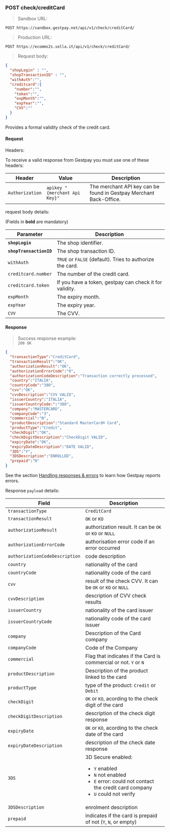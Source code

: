 ### POST check/creditCard


> Sandbox URL:

```
POST https://sandbox.gestpay.net/api/v1/check/creditCard/
```


> Production URL: 

```
POST https://ecomms2s.sella.it/api/v1/check/creditCard/
```

> Request body: 

```json
{
  "shopLogin" : "",
  "shopTransactionID" : "",
  "withAuth":"",
  "creditcard":{
    "number":"",
    "token":"",
    "expMonth":"",
    "expYear":"",
    "CVV":""
  }
}
```

Provides a formal validity check of the credit card. 

#### Request 

Headers: 

To receive a valid response from Gestpay you must use one of these headers: 

| Header          | Value                         | Description                                                        |
| --------------- | ----------------------------- | ------------------------------------------------------------------ |
| `Authorization` | `apikey "{merchant Api Key}"` | The merchant API key can be found in Gestpay Merchant Back-Office. |


request body details: 

(Fields in **bold** are mandatory)

| Parameter | Description | 
| --------- | ----------- | 
| **`shopLogin`** | The shop identifier. | 
| **`shopTransactionID`** | The shop transaction ID.
| `withAuth` | `TRUE` or `FALSE` (default). Tries to authorize the card. 
| `creditcard.number` | The number of the credit card.
| `creditcard.token` | If you have a token, gestpay can check it for validity. 
| `expMonth` | The expiry month.
| `expYear` | The expiry year. 
| `CVV` | The CVV. 

#### Response 

> Success response example:<br>
> `200 OK`

```json
{  
  "transactionType":"CreditCard",
  "transactionResult":"OK",
  "authorizationResult":"OK",
  "authorizationErrorCode":"0",
  "authorizationCodeDescription":"Transaction correctly processed",
  "country":"ITALIA",
  "countryCode":"380",
  "cvv":"OK",
  "cvvDescription":"CVV VALID",
  "issuerCountry":"ITALIA",
  "issuerCountryCode:":"380",
  "company":"MASTERCARD",
  "companyCode":"3",
  "commercial":"N",
  "productDescription":"Standard MasterCard® Card",
  "productType":"Credit",
  "checkDigit":"OK",
  "checkDigitDescription":"CheckDigit VALID",
  "expiryDate":"OK",
  "expiryDateDescription":"DATE VALID",
  "3DS":"Y",
  "3DSDescription":"ENROLLED",
  "prepaid":"N"
}
```

See the section [Handling responses & errors](#handling-responses-amp-errors) to learn how Gestpay reports errors.

Response `payload` details:


| Field          | Description 
| -------------- | -----------
| `transactionType` | `CreditCard`
| `transactionResult` | `OK` or `KO`
| `authorizationResult` | authorization result. It can be `OK` or `KO` or `NULL`  
| `authorizationErrorCode` | authorisation error code if an error occurred
| `authorizationCodeDescription` | code description 
| `country` | nationality of the card 
| `countryCode` | nationality code of the card
| `cvv` | result of the check CVV. It can be `OK` or `KO` or `NULL`
| `cvvDescription` | description of CVV check results
| `issuerCountry` | nationality of the card issuer 
| `issuerCountryCode` | nationality code of the card issuer
| `company` | Description of the Card company 
| `companyCode` | Code of the Company 
| `commercial` | Flag that indicates if the Card is commercial or not. `Y` or `N`
| `productDescription` | Description of the product linked to the card 
| `productType` | type of the product: `Credit` or `Debit`
| `checkDigit` | `OK` or `KO`, acording to the check digit of the card 
| `checkDigitDescription` | description of the check digit response
| `expiryDate` | `OK` or `KO`, acording to the check date of the card 
| `expiryDateDescription` | description of the check date response  
| `3DS` | 3D Secure enabled: <ul><li>`Y` enabled </li><li>`N` not enabled</li><li>`E` error: could not contact the credit card company</li><li>`U` could not verify</li></ul>  
| `3DSDescription` | enrolment description 
| `prepaid` | indicates if the card is prepaid of not (`Y`, `N`, or empty) 

